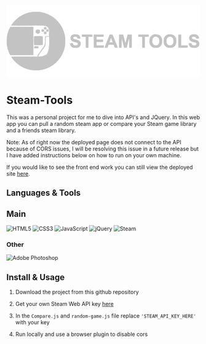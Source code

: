 ![Logo](https://github.com/apierce17/steam-tools/blob/master/assets/images/logo.svg)

# Steam-Tools
This was a personal project for me to dive into API's and JQuery. In this web app you can pull a random steam app or compare your Steam game library and a friends steam library.

Note: As of right now the deployed page does not connect to the API because of CORS issues, I will be resolving this issue in a future release but I have added instructions below on how to run on your own machine.

If you would like to see the front end work you can still view the deployed site [here](https://apierce17.github.io/steam-tools/).

## Languages & Tools
## Main
![HTML5](https://img.shields.io/badge/html5-%23E34F26.svg?style=for-the-badge&logo=html5&logoColor=white)
![CSS3](https://img.shields.io/badge/css3-%231572B6.svg?style=for-the-badge&logo=css3&logoColor=white)
![JavaScript](https://img.shields.io/badge/javascript-%23323330.svg?style=for-the-badge&logo=javascript&logoColor=%23F7DF1E)
![jQuery](https://img.shields.io/badge/jquery-%230769AD.svg?style=for-the-badge&logo=jquery&logoColor=white)
![Steam](https://img.shields.io/badge/steam-%23000000.svg?style=for-the-badge&logo=steam&logoColor=white)
### Other
![Adobe Photoshop](https://img.shields.io/badge/adobephotoshop-%2331A8FF.svg?style=for-the-badge&logo=adobephotoshop&logoColor=white)

## Install & Usage
1. Download the project from this github repository

2. Get your own Steam Web API key [here](https://steamcommunity.com/dev/apikey/)

3. In the ```Compare.js``` and ```random-game.js``` file replace ``` 'STEAM_API_KEY_HERE' ``` with your key

4. Run locally and use a browser plugin to disable cors
